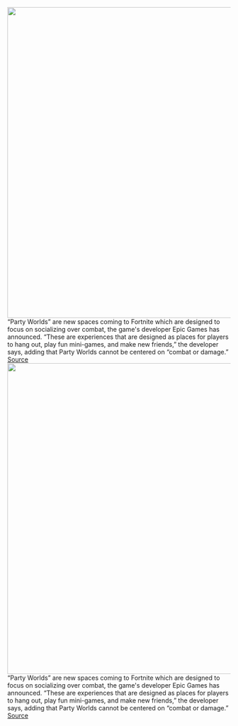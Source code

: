 <img src='https://cdn.vox-cdn.com/thumbor/y_k2zWwgZJ0mxo7vNGdD1icHITM=/0x0:1618x1079/1200x800/filters:focal(680x411:938x669)/cdn.vox-cdn.com/uploads/chorus_image/image/70213871/fortnite_creative_walnut_world_by_fivewalnut_1920x1080_f43bf22cda3c.0.jpg' width='700px' /><br/>
“Party Worlds” are new spaces coming to Fortnite which are designed to focus on socializing over combat, the game's developer Epic Games has announced. “These are experiences that are designed as places for players to hang out, play fun mini-games, and make new friends,” the developer says, adding that Party Worlds cannot be centered on “combat or damage.”
<a href='https://www.theverge.com/2021/12/1/22811673/fortnite-party-worlds-islands-metaverse-social-space'> Source <a/><img src='https://cdn.vox-cdn.com/thumbor/y_k2zWwgZJ0mxo7vNGdD1icHITM=/0x0:1618x1079/1200x800/filters:focal(680x411:938x669)/cdn.vox-cdn.com/uploads/chorus_image/image/70213871/fortnite_creative_walnut_world_by_fivewalnut_1920x1080_f43bf22cda3c.0.jpg' width='700px' /><br/>
“Party Worlds” are new spaces coming to Fortnite which are designed to focus on socializing over combat, the game's developer Epic Games has announced. “These are experiences that are designed as places for players to hang out, play fun mini-games, and make new friends,” the developer says, adding that Party Worlds cannot be centered on “combat or damage.”
<a href='https://www.theverge.com/2021/12/1/22811673/fortnite-party-worlds-islands-metaverse-social-space'> Source <a/>